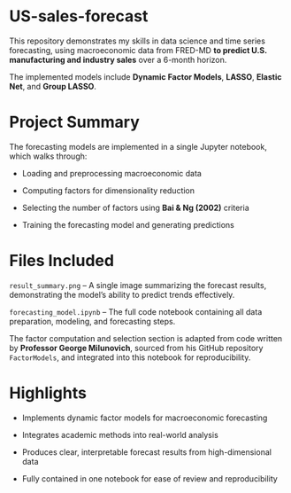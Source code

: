 # US-sales-forecast
This repository demonstrates my skills in data science and time series forecasting, using macroeconomic data from FRED-MD **to predict U.S. manufacturing and industry sales** over a 6-month horizon.

The implemented models include **Dynamic Factor Models**, **LASSO**, **Elastic Net**, and **Group LASSO**.

# Project Summary
The forecasting models are implemented in a single Jupyter notebook, which walks through:

* Loading and preprocessing macroeconomic data

* Computing factors for dimensionality reduction

* Selecting the number of factors using **Bai & Ng (2002)** criteria

* Training the forecasting model and generating predictions

# Files Included
`result_summary.png` – A single image summarizing the forecast results, demonstrating the model’s ability to predict trends effectively.

`forecasting_model.ipynb` – The full code notebook containing all data preparation, modeling, and forecasting steps.

The factor computation and selection section is adapted from code written by **Professor George Milunovich**, sourced from his GitHub repository `FactorModels`, and integrated into this notebook for reproducibility.

# Highlights

* Implements dynamic factor models for macroeconomic forecasting

* Integrates academic methods into real-world analysis

* Produces clear, interpretable forecast results from high-dimensional data

* Fully contained in one notebook for ease of review and reproducibility

